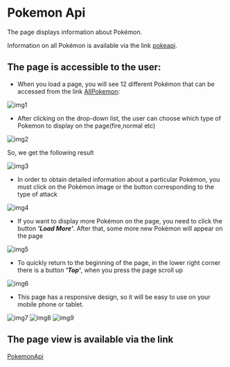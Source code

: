 # Pokemon Api
The page displays information about Pokémon. 

Information on all Pokémon is available via the link [pokeapi](https://pokeapi.co/docs/v2.html).

## The page is accessible to the user: ##

+ When you load a page, you will see 12 different Pokémon that can be accessed from the link [AllPokemon](https://pokeapi.co/api/v2/pokemon):

![img1](img/img_1.png)

+ After clicking on the drop-down list, the user can choose which type of Pokemon to display on the page(fire,normal etc) 

![img2](img/img_2.png)

So, we get the following result

![img3](img/img_3.png)

+ In order to obtain detailed information about a particular Pokémon, you must click on the Pokémon image or the button corresponding to the type of attack

![img4](img/img_4.png)

+ If you want to display more Pokémon on the page, you need to click the button ***'Load More'***. After that, some more new Pokémon will appear on the page

![img5](img/img_5.png)

+ To quickly return to the beginning of the page, in the lower right corner there is a button ***'Top'***, when you press the page scroll up

![img6](img/img_6.png)

+ This page has a responsive design, so it will be easy to use on your mobile phone or tablet.

![img7](img/img_7.png)
![img8](img/img_8.png)
![img9](img/img_9.png)
## The page view is available via the link

[PokemonApi](https://olenapauk.github.io/Pokemon_Api/)








